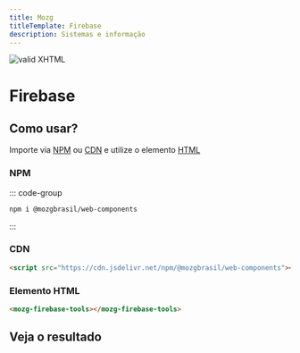 ```yaml
---
title: Mozg
titleTemplate: Firebase
description: Sistemas e informação
---
```


[checkmark]: https://mozg.com.br/logo-mini.png 'MOZG'

![valid XHTML][checkmark]

# Firebase

<!-- [Web Components](https://developer.mozilla.org/en-US/docs/Web/API/Web_components) -->

<!-- ::: tip
🍀
::: -->

## **Como usar?**

Importe via [NPM](https://www.npmjs.com/package/@mozgbrasil/web-components) ou [CDN](https://en.wikipedia.org/wiki/JSDelivr) e utilize o elemento [HTML](https://pt.wikipedia.org/wiki/HTML)

### **NPM**

::: code-group

```sh [npm]
npm i @mozgbrasil/web-components
```

:::

### CDN

```html
<script src="https://cdn.jsdelivr.net/npm/@mozgbrasil/web-components"></script>
```

### Elemento HTML

```html
<mozg-firebase-tools></mozg-firebase-tools>
```

## **Veja o resultado**

<script setup>
// import Login from '../../components/Login.vue'


// import myHtmlTemplate from './login.html';

// console.log(myHtmlTemplate)

// // Adicionar o conteúdo HTML no DOM
// const container = document.createElement('div');
// container.innerHTML = myHtmlTemplate;
// document.body.appendChild(container);

</script>

<!-- <Login /> -->

<mozg-firebase-tools></mozg-firebase-tools>

<template id="person-template">
<div class="bg-gray-100 flex items-center justify-center min-h-screen">
<div class="w-full max-w-md bg-white p-6 rounded-2xl shadow-lg">
<h1 class="text-2xl font-bold text-center mb-6">Login</h1>

<form id="loginForm" class="space-y-4">
<div>
<label for="email" class="block text-sm font-medium text-gray-700"
>Email</label
>
<input
type="email"
id="email"
class="w-full p-2 border rounded-lg focus:outline-none focus:ring-2 focus:ring-blue-500"
required
/>
</div>
<div>
<label
for="password"
class="block text-sm font-medium text-gray-700"
>Password</label
>
<input
type="password"
id="password"
class="w-full p-2 border rounded-lg focus:outline-none focus:ring-2 focus:ring-blue-500"
required
/>
</div>
<button
id="login"
type="submit"
class="w-full bg-blue-500 text-white py-2 rounded-lg hover:bg-blue-600"
>
Login
</button>
</form>

<div class="my-4 text-center text-sm text-gray-500">or</div>

<!-- Google Login Button -->
<div>
  <button
    id="google"
    class="w-full bg-red-500 text-white py-2 rounded-lg hover:bg-red-600 flex items-center justify-center">
    <svg
      xmlns="http://www.w3.org/2000/svg"
      class="h-5 w-5 mr-2"
      viewBox="0 0 48 48">
      <path
        fill="#EA4335"
        d="M24 9.5c3.1 0 5.9 1.1 8.1 3.3l6.1-6.1C34.9 3.1 29.7 1 24 1 14.9 1 7.2 6.9 3.9 14.6l7.3 5.6C13.2 13.1 18.2 9.5 24 9.5z" />
      <path
        fill="#34A853"
        d="M24 46c6 0 11.2-2.1 15.2-5.7l-7.3-5.7c-2.2 1.5-5 2.3-7.9 2.3-5.7 0-10.5-3.7-12.2-8.7l-7.3 5.7C7.5 41.2 15.4 46 24 46z" />
      <path
        fill="#4A90E2"
        d="M43.6 20H24v8.3h11.1c-1.1 2.9-3.3 5.2-6.1 6.7l7.3 5.7c4.5-4.2 7.3-10.3 7.3-17.7 0-1.2-.1-2.3-.3-3.3z" />
      <path
        fill="#FBBC05"
        d="M3.9 14.6C2.7 17.4 2 20.6 2 24s.7 6.6 1.9 9.4l7.3-5.7c-.6-1.7-1-3.6-1-5.7s.4-3.9 1-5.7L3.9 14.6z" />
    </svg>
    Login with Google
  </button>
</div>

<div class="mt-6 text-center">
<p class="text-sm text-gray-500">
Don't have an account?
<a
href="#"
id="toggleRegister"
class="text-blue-500 hover:underline"
>Register here</a
>
</p>
</div>
</div>
</div>
</template>

<script>
 // document.querySelector('html').addEventListener('click', (e) => {
// console.log(e.composed)
// console.log(e.composedPath())
// })
</script>
